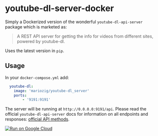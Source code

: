 # youtube-dl-server-docker

Simply a Dockerized version of the wonderful `youtube-dl-api-server` package which is marketed as: 

> A REST API server for getting the info for videos from different sites, powered by youtube-dl.

Uses the latest version in `pip`.


## Usage
 
In your `docker-compose.yml` add: 

```yaml
  youtube-dl:
    image: 'mariozig/youtube-dl_server'
    ports:
        - '9191:9191'
 ```
 
The server will be running at `http://0.0.0.0:9191/api`.  Please read the official `youtube-dl-api-server` docs for information on all endpoints and responses: [official API methods](https://youtube-dl-api-server.readthedocs.io/en/latest/api.html#api-methods).

[![Run on Google Cloud](https://deploy.cloud.run/button.svg)](https://deploy.cloud.run)

